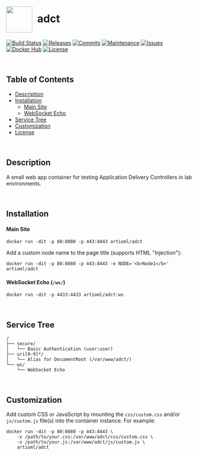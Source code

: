 # <img align="center" src="img/sno.svg" width="70">&nbsp;&nbsp;adct
[![Build Status](https://img.shields.io/travis/ArtiomL/adct.svg)](https://travis-ci.org/ArtiomL/adct)
[![Releases](https://img.shields.io/github/release/ArtiomL/adct.svg)](https://github.com/ArtiomL/adct/releases)
[![Commits](https://img.shields.io/github/commits-since/ArtiomL/adct/v1.0.5.svg?label=commits%20since)](https://github.com/ArtiomL/adct/commits/master)
[![Maintenance](https://img.shields.io/maintenance/yes/2019.svg)](https://github.com/ArtiomL/adct/graphs/code-frequency)
[![Issues](https://img.shields.io/github/issues/ArtiomL/adct.svg)](https://github.com/ArtiomL/adct/issues)
[![Docker Hub](https://img.shields.io/docker/pulls/artioml/adct.svg)](https://hub.docker.com/r/artioml/adct/)
[![License](https://img.shields.io/badge/license-MIT-blue.svg)](/LICENSE)

&nbsp;&nbsp;

## Table of Contents
- [Description](#description)
- [Installation](#installation)
	- [Main Site](#main-site)
	- [WebSocket Echo](#websocket-echo)
- [Service Tree](#service-tree)
- [Customization](#customization)
- [License](LICENSE)

&nbsp;&nbsp;

## Description

A small web app container for testing Application Delivery Controllers in lab environments.

&nbsp;&nbsp;

## Installation

#### Main Site
```shell
docker run -dit -p 80:8080 -p 443:8443 artioml/adct
```

Add a custom node name to the page title (supports HTML "Injection"):

```shell
docker run -dit -p 80:8080 -p 443:8443 -e NODE='<b>Node1</b>' artioml/adct
```

#### WebSocket Echo (`/ws/`)
```shell
docker run -dit -p 4433:4433 artioml/adct:ws
```

&nbsp;&nbsp;

## Service Tree
```
/
├── secure/
│   └── Basic Authentication (user:user)
├── uri[0-9]*/
│   └── Alias for DocumentRoot (/var/www/adct/)
└── ws/
    └── WebSocket Echo
```

&nbsp;&nbsp;

## Customization

Add custom CSS or JavaScript by mounting the `css/custom.css` and/or `js/custom.js` file(s) into the container instance. For example:

```
docker run -dit -p 80:8080 -p 443:8443 \
	-v /path/to/your.css:/var/www/adct/css/custom.css \
	-v /path/to/your.js:/var/www/adct/js/custom.js \
	artioml/adct
```
